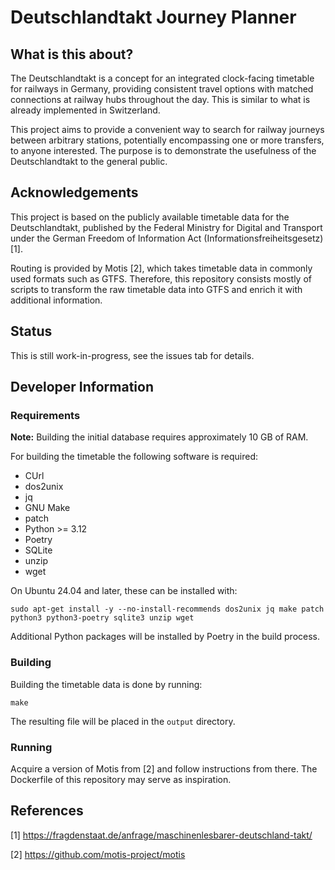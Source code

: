 # Deutschlandtakt Journey Planner

## What is this about?
The Deutschlandtakt is a concept for an integrated clock-facing timetable for railways in Germany,
providing consistent travel options with matched connections at railway hubs throughout the day.
This is similar to what is already implemented in Switzerland.

This project aims to provide a convenient way to search for railway journeys between arbitrary stations,
potentially encompassing one or more transfers, to anyone interested.
The purpose is to demonstrate the usefulness of the Deutschlandtakt to the general public.

## Acknowledgements
This project is based on the publicly available timetable data for the Deutschlandtakt,
published by the Federal Ministry for Digital and Transport under the German Freedom of Information Act (Informationsfreiheitsgesetz) [1].

Routing is provided by Motis [2], which takes timetable data in commonly used formats such as GTFS.
Therefore, this repository consists mostly of scripts to transform the raw timetable data into GTFS
and enrich it with additional information.

## Status
This is still work-in-progress, see the issues tab for details.

## Developer Information
### Requirements
**Note:** Building the initial database requires approximately 10 GB of RAM.

For building the timetable the following software is required:

* CUrl
* dos2unix
* jq
* GNU Make
* patch
* Python >= 3.12
* Poetry
* SQLite
* unzip
* wget

On Ubuntu 24.04 and later, these can be installed with:

```shell
sudo apt-get install -y --no-install-recommends dos2unix jq make patch python3 python3-poetry sqlite3 unzip wget
```

Additional Python packages will be installed by Poetry in the build process.

### Building
Building the timetable data is done by running:

```shell
make
```

The resulting file will be placed in the `output` directory.

### Running
Acquire a version of Motis from [2] and follow instructions from there.
The Dockerfile of this repository may serve as inspiration.

## References
[1] https://fragdenstaat.de/anfrage/maschinenlesbarer-deutschland-takt/

[2] https://github.com/motis-project/motis
